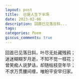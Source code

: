 ```yaml
---
layout: post
title:  已是人生下半场
date: 2023-02-06
description: 回首已见落日斜...
tags:
categories: Poem
giscus_comments: true
---
```

回首已见落日斜，叶尽无处藏残鸦；  
迷迷糊糊岁月逝，不知不觉一枝花；  
曾笑痴人说梦话，却随枯枝空年华；  
不求万贯腰间缠，唯盼平安早归家。
